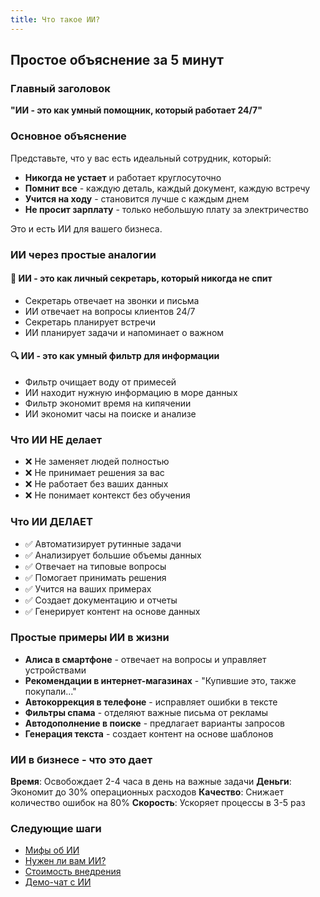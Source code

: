 ```yaml
---
title: Что такое ИИ?
---
```


## Простое объяснение за 5 минут

### Главный заголовок

**"ИИ - это как умный помощник, который работает 24/7"**

### Основное объяснение

Представьте, что у вас есть идеальный сотрудник, который:

-  **Никогда не устает** и работает круглосуточно
-  **Помнит все** - каждую деталь, каждый документ, каждую встречу
-  **Учится на ходу** - становится лучше с каждым днем
-  **Не просит зарплату** - только небольшую плату за электричество

Это и есть ИИ для вашего бизнеса.

### ИИ через простые аналогии

#### 📝 ИИ - это как личный секретарь, который никогда не спит

-  Секретарь отвечает на звонки и письма
-  ИИ отвечает на вопросы клиентов 24/7
-  Секретарь планирует встречи
-  ИИ планирует задачи и напоминает о важном

#### 🔍 ИИ - это как умный фильтр для информации

-  Фильтр очищает воду от примесей
-  ИИ находит нужную информацию в море данных
-  Фильтр экономит время на кипячении
-  ИИ экономит часы на поиске и анализе

### Что ИИ НЕ делает

-  ❌ Не заменяет людей полностью
-  ❌ Не принимает решения за вас
-  ❌ Не работает без ваших данных
-  ❌ Не понимает контекст без обучения

### Что ИИ ДЕЛАЕТ

-  ✅ Автоматизирует рутинные задачи
-  ✅ Анализирует большие объемы данных
-  ✅ Отвечает на типовые вопросы
-  ✅ Помогает принимать решения
-  ✅ Учится на ваших примерах
-  ✅ Создает документацию и отчеты
-  ✅ Генерирует контент на основе данных

### Простые примеры ИИ в жизни

-  **Алиса в смартфоне** - отвечает на вопросы и управляет устройствами
-  **Рекомендации в интернет-магазинах** - "Купившие это, также покупали..."
-  **Автокоррекция в телефоне** - исправляет ошибки в тексте
-  **Фильтры спама** - отделяют важные письма от рекламы
-  **Автодополнение в поиске** - предлагает варианты запросов
-  **Генерация текста** - создает контент на основе шаблонов

### ИИ в бизнесе - что это дает

**Время**: Освобождает 2-4 часа в день на важные задачи **Деньги**: Экономит до 30% операционных расходов **Качество**: Снижает количество ошибок на 80% **Скорость**: Ускоряет процессы в 3-5 раз

### Следующие шаги

-  [Мифы об ИИ](/ai/intro/myths)
-  [Нужен ли вам ИИ?](/ai/intro/calculator)
-  [Стоимость внедрения](/ai/intro/cost)
-  [Демо-чат с ИИ](/ai/tools/demo-chat)